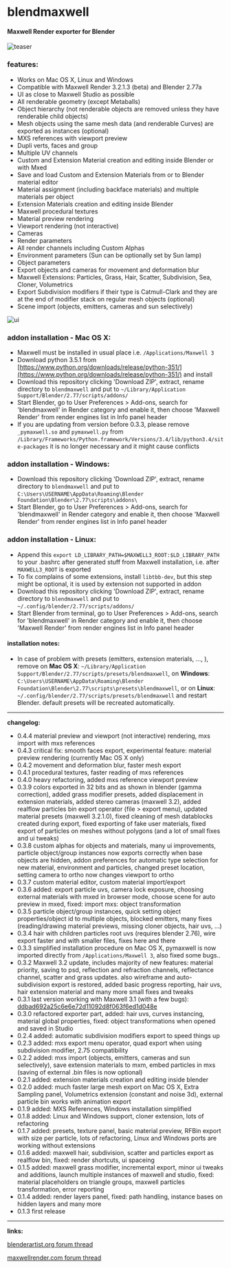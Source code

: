 # **blendmaxwell**
#### Maxwell Render exporter for Blender

![teaser](https://raw.githubusercontent.com/uhlik/bpy/master/x/bmr2.jpg)

### features:

* Works on Mac OS X, Linux and Windows
* Compatible with Maxwell Render 3.2.1.3 (beta) and Blender 2.77a
* UI as close to Maxwell Studio as possible
* All renderable geometry (except Metaballs)
* Object hierarchy (not renderable objects are removed unless they have renderable child objects)
* Mesh objects using the same mesh data (and renderable Curves) are exported as instances (optional)
* MXS references with viewport preview
* Dupli verts, faces and group
* Multiple UV channels
* Custom and Extension Material creation and editing inside Blender or with Mxed
* Save and load Custom and Extension Materials from or to Blender material editor
* Material assignment (including backface materials) and multiple materials per object
* Extension Materials creation and editing inside Blender
* Maxwell procedural textures
* Material preview rendering
* Viewport rendering (not interactive)
* Cameras
* Render parameters
* All render channels including Custom Alphas
* Environment parameters (Sun can be optionally set by Sun lamp)
* Object parameters
* Export objects and cameras for movement and deformation blur
* Maxwell Extensions: Particles, Grass, Hair, Scatter, Subdivision, Sea, Cloner, Volumetrics
* Export Subdivision modifiers if their type is Catmull-Clark and they are at the end of modifier stack on regular mesh objects (optional)
* Scene import (objects, emitters, cameras and sun selectively)

![ui](https://raw.githubusercontent.com/uhlik/bpy/master/x/bmr.png)

### addon installation - Mac OS X:

* Maxwell must be installed in usual place i.e. ```/Applications/Maxwell 3```
* Download python 3.5.1 from [https://www.python.org/downloads/release/python-351/](https://www.python.org/downloads/release/python-351/) and install
* Download this repository clicking 'Download ZIP', extract, rename directory to ```blendmaxwell``` and put to ```~/Library/Application Support/Blender/2.77/scripts/addons/```
* Start Blender, go to User Preferences > Add-ons, search for 'blendmaxwell' in Render category and enable it, then choose 'Maxwell Render' from render engines list in Info panel header
* If you are updating from version before 0.3.3, please remove ```_pymaxwell.so``` and ```pymaxwell.py``` from ```/Library/Frameworks/Python.framework/Versions/3.4/lib/python3.4/site-packages``` it is no longer necessary and it might cause conflicts

### addon installation - Windows:

* Download this repository clicking 'Download ZIP', extract, rename directory to ```blendmaxwell``` and put to ```C:\Users\USERNAME\AppData\Roaming\Blender Foundation\Blender\2.77\scripts\addons\```
* Start Blender, go to User Preferences > Add-ons, search for 'blendmaxwell' in Render category and enable it, then choose 'Maxwell Render' from render engines list in Info panel header

### addon installation - Linux:

* Append this ```export LD_LIBRARY_PATH=$MAXWELL3_ROOT:$LD_LIBRARY_PATH``` to your .bashrc after generated stuff from Maxwell installation, i.e. after ```MAXWELL3_ROOT``` is exported
* To fix complains of some extensions, install ```libtbb-dev```, but this step might be optional, it is used by extension not supported in addon
* Download this repository clicking 'Download ZIP', extract, rename directory to ```blendmaxwell``` and put to ```~/.config/blender/2.77/scripts/addons/```
* Start Blender from terminal, go to User Preferences > Add-ons, search for 'blendmaxwell' in Render category and enable it, then choose 'Maxwell Render' from render engines list in Info panel header

#### installation notes:

* In case of problem with presets (emitters, extension materials, ..., ), remove on **Mac OS X**: ```~/Library/Application Support/Blender/2.77/scripts/presets/blendmaxwell```, on **Windows**: ```C:\Users\USERNAME\AppData\Roaming\Blender Foundation\Blender\2.77\scripts\presets\blendmaxwell```, or on **Linux**: ```~/.config/blender/2.77/scripts/presets/blendmaxwell``` and restart Blender. default presets will be recreated automatically.


***

**changelog:**

* 0.4.4 material preview and viewport (not interactive) rendering, mxs import with mxs references
* 0.4.3 critical fix: smooth faces export, experimental feature: material preview rendering (currently Mac OS X only)
* 0.4.2 movement and deformation blur, faster mesh export
* 0.4.1 procedural textures, faster reading of mxs references
* 0.4.0 heavy refactoring, added mxs reference viewport preview
* 0.3.9 colors exported in 32 bits and as shown in blender (gamma correction), added grass modifier presets, added displacement in extension materials, added stereo cameras (maxwell 3.2), added realflow particles bin export operator (file > export menu), updated material presets (maxwell 3.2.1.0), fixed cleaning of mesh datablocks created during export, fixed exporting of fake user materials, fixed export of particles on meshes without polygons (and a lot of small fixes and ui tweaks)
* 0.3.8 custom alphas for objects and materials, many ui improvements, particle object/group instances now exports correctly when base objects are hidden, addon preferences for automatic type selection for new material, environment and particles, changed preset location, setting camera to ortho now changes viewport to ortho
* 0.3.7 custom material editor, custom material import/export
* 0.3.6 added: export particle uvs, camera lock exposure, choosing external materials with mxed in browser mode, choose scene for auto preview in mxed, fixed: import mxs: object transformation
* 0.3.5 particle object/group instances, quick setting object properties/object id to multiple objects, blocked emitters, many fixes (reading/drawing material previews, missing cloner objects, hair uvs, ...)
* 0.3.4 hair with children particles root uvs (requires blender 2.76), wire export faster and with smaller files, fixes here and there
* 0.3.3 simplified installation procedure on Mac OS X, pymaxwell is now imported directly from ```/Applications/Maxwell 3```, also fixed some bugs..
* 0.3.2 Maxwell 3.2 update, includes majority of new features: material priority, saving to psd, reflection and refraction channels, reflectance channel, scatter and grass updates. also wireframe and auto-subdivision export is restored, added basic progress reporting, hair uvs, hair extension material and many more small fixes and tweaks
* 0.3.1 last version working with Maxwell 3.1 (with a few bugs): [ddbad692a25c6e6e72d11092d8f063f6ed1d048e](https://github.com/uhlik/blendmaxwell/tree/ddbad692a25c6e6e72d11092d8f063f6ed1d048e)
* 0.3.0 refactored exporter part, added: hair uvs, curves instancing, material global properties, fixed: object transformations when opened and saved in Studio
* 0.2.4 added: automatic subdivision modifiers export to speed things up
* 0.2.3 added: mxs export menu operator, quad export when using subdivision modifier, 2.75 compatibility
* 0.2.2 added: mxs import (objects, emitters, cameras and sun selectively), save extension materials to mxm, embed particles in mxs (saving of external .bin files is now optional)
* 0.2.1 added: extension materials creation and editing inside blender
* 0.2.0 added: much faster large mesh export on Mac OS X, Extra Sampling panel, Volumetrics extension (constant and noise 3d), external particle bin works with animation export
* 0.1.9 added: MXS References, Windows installation simplified
* 0.1.8 added: Linux and Windows support, cloner extension, lots of refactoring
* 0.1.7 added: presets, texture panel, basic material preview, RFBin export with size per particle, lots of refactoring, Linux and Windows ports are working without extensions
* 0.1.6 added: maxwell hair, subdivision, scatter and particles export as realflow bin, fixed: render shortcuts, ui spaceing
* 0.1.5 added: maxwell grass modifier, incremental export, minor ui tweaks and additions, launch multiple instances of maxwell and studio, fixed: material placeholders on triangle groups, maxwell particles transformation, error reporting
* 0.1.4 added: render layers panel, fixed: path handling, instance bases on hidden layers and many more
* 0.1.3 first release

***

**links:**

[blenderartist.org forum thread](http://blenderartists.org/forum/showthread.php?366067-Maxwell-Render-integration-for-Blender-%28different-one%29)

[maxwellrender.com forum thread](http://www.maxwellrender.com/forum/viewtopic.php?f=138&t=43385)
